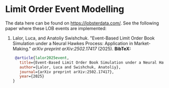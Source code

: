 # Limit Order Event Modelling

The data here can be found on https://lobsterdata.com/. See the following paper where these LOB events are implemented:

1. Lalor, Luca, and Anatoliy Swishchuk. "Event-Based Limit Order Book Simulation under a Neural Hawkes Process: Application in Market-Making." *arXiv preprint arXiv:2502.17417* (2025). 
   **BibTeX:**
   ```bibtex
    @article{lalor2025event,
      title={Event-Based Limit Order Book Simulation under a Neural Hawkes Process: Application in Market-Making},
      author={Lalor, Luca and Swishchuk, Anatoliy},
      journal={arXiv preprint arXiv:2502.17417},
      year={2025}
   }
